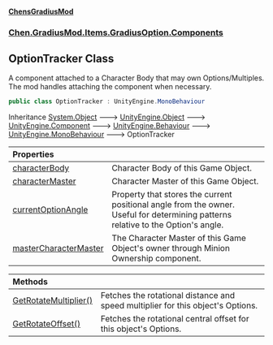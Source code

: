 #### [ChensGradiusMod](index 'index')
### [Chen.GradiusMod.Items.GradiusOption.Components](3b19l5ocTqQsEH2QAbTnXQ 'Chen.GradiusMod.Items.GradiusOption.Components')
## OptionTracker Class
A component attached to a Character Body that may own Options/Multiples.  
The mod handles attaching the component when necessary.  
```csharp
public class OptionTracker : UnityEngine.MonoBehaviour
```

Inheritance [System.Object](https://docs.microsoft.com/en-us/dotnet/api/System.Object 'System.Object') &#129106; [UnityEngine.Object](https://docs.microsoft.com/en-us/dotnet/api/UnityEngine.Object 'UnityEngine.Object') &#129106; [UnityEngine.Component](https://docs.microsoft.com/en-us/dotnet/api/UnityEngine.Component 'UnityEngine.Component') &#129106; [UnityEngine.Behaviour](https://docs.microsoft.com/en-us/dotnet/api/UnityEngine.Behaviour 'UnityEngine.Behaviour') &#129106; [UnityEngine.MonoBehaviour](https://docs.microsoft.com/en-us/dotnet/api/UnityEngine.MonoBehaviour 'UnityEngine.MonoBehaviour') &#129106; OptionTracker  

| Properties | |
| :--- | :--- |
| [characterBody](YON+f77XHm6ZtibeGm2vsQ 'Chen.GradiusMod.Items.GradiusOption.Components.OptionTracker.characterBody') | Character Body of this Game Object.<br/> |
| [characterMaster](wT7ZMA0Ime9q3lFe5ekRQQ 'Chen.GradiusMod.Items.GradiusOption.Components.OptionTracker.characterMaster') | Character Master of this Game Object.<br/> |
| [currentOptionAngle](yfr0dgT7IBo6Yq1pGcYWpg 'Chen.GradiusMod.Items.GradiusOption.Components.OptionTracker.currentOptionAngle') | Property that stores the current positional angle from the owner.<br/>Useful for determining patterns relative to the Option's angle.<br/> |
| [masterCharacterMaster](dV+IKPvJP74L86etItJcPw 'Chen.GradiusMod.Items.GradiusOption.Components.OptionTracker.masterCharacterMaster') | The Character Master of this Game Object's owner through Minion Ownership component.<br/> |

| Methods | |
| :--- | :--- |
| [GetRotateMultiplier()](kE17beTi6EX2Fk0BNbzRJQ 'Chen.GradiusMod.Items.GradiusOption.Components.OptionTracker.GetRotateMultiplier()') | Fetches the rotational distance and speed multiplier for this object's Options.<br/> |
| [GetRotateOffset()](6wV_orjNtphNFyfHpvgQpQ 'Chen.GradiusMod.Items.GradiusOption.Components.OptionTracker.GetRotateOffset()') | Fetches the rotational central offset for this object's Options.<br/> |
